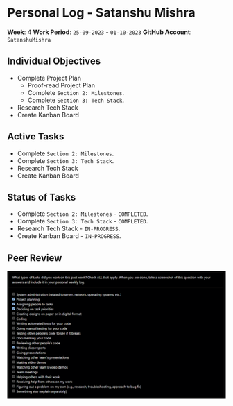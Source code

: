 # Personal Log - Satanshu Mishra
**Week**: 4
**Work Period**: `25-09-2023` - `01-10-2023`
**GitHub Account**: `SatanshuMishra`

## Individual Objectives

- Complete Project Plan
	- Proof-read Project Plan
	- Complete `Section 2: Milestones`.
	- Complete `Section 3: Tech Stack`.
- Research Tech Stack
- Create Kanban Board

## Active Tasks

- Complete `Section 2: Milestones`.
- Complete `Section 3: Tech Stack`.
- Research Tech Stack
- Create Kanban Board

## Status of Tasks

- Complete `Section 2: Milestones` - `COMPLETED`.
- Complete `Section 3: Tech Stack` - `COMPLETED`.
- Research Tech Stack - `IN-PROGRESS`.
- Create Kanban Board - `IN-PROGRESS`.
## Peer Review

![Satanshu_Mishra_W4.png](https://github.com/COSC-499-W2023/year-long-project-team-10/blob/weekly-evaluations/docs/weekly%20logs/week-4/Satanshu_Mishra_W4.png)
